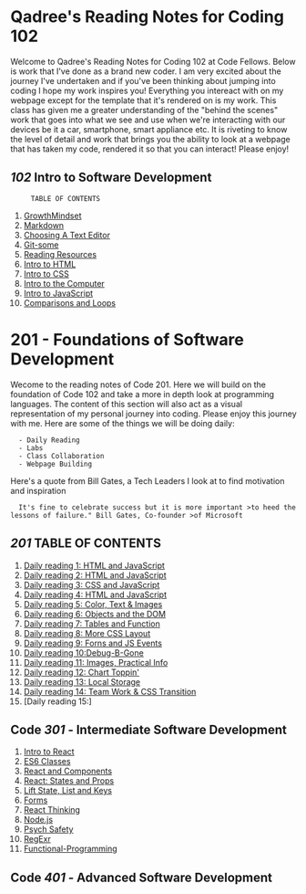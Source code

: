 # Qadree's Reading Notes for Coding 102

Welcome to Qadree's Reading Notes for Coding 102 at Code Fellows. Below is work that I've done as a brand new coder. I am very excited about the journey I've undertaken and if you've been thinking about jumping into coding I hope my work inspires you! Everything you intereact with on my webpage except for the template that it's rendered on is my work. This class has given me a greater understanding of the "behind the scenes" work that goes into what we see and use when we're interacting with our devices be it a car, smartphone, smart appliance etc. It is riveting to know the level of detail and work that brings you the ability to look at a webpage that has taken my code, rendered it so that you can interact! Please enjoy!


## *102* Intro to Software Development

         TABLE OF CONTENTS

   1. [GrowthMindset](/GrowthMindset.md)
   1. [Markdown](/markdown.md)
   1. [Choosing A Text Editor](/Choosing-text-editor.md)
   1. [Git-some](/Git-some.md)
   1. [Reading Resources](/Resources.md)
   1. [Intro to HTML](/html.md)
   1. [Intro to CSS](/css.md)
   1. [Intro to the Computer](/cpu.md)
   1. [Intro to JavaScript](/java.md)
   1. [Comparisons and Loops](/loop.md)
   

# 201 - Foundations of Software Development

Wecome to the reading notes of Code 201. Here we will build on the foundation of Code 102 and take a more in depth look at programming languages. The content of this section will also act as a visual representation of my personal journey into coding. Please enjoy this journey with me. Here are some of the things we will be doing daily:

      - Daily Reading
      - Labs
      - Class Collaboration
      - Webpage Building

Here's a quote from Bill Gates, a Tech Leaders I look at to find motivation and inspiration 

      It's fine to celebrate success but it is more important >to heed the lessons of failure." Bill Gates, Co-founder >of Microsoft

## *201*  TABLE OF CONTENTS

1. [Daily reading 1: HTML and JavaScript](/Class201Notes/class-01.md)
1. [Daily reading 2: HTML and JavaScript](/Class201Notes/class-02.md)
1. [Daily reading 3: CSS and JavaScript](/Class201Notes/class-03.md)
1. [Daily reading 4: HTML and JavaScript](/Class201Notes/class-04.md)
1. [Daily reading 5: Color, Text & Images](Class201Notes/class-05.md)
1. [Daily reading 6: Objects and the DOM](/Class201Notes/class-06.md)
1. [Daily reading 7: Tables and Function](/Class201Notes/class-07.md)
1. [Daily reading 8: More CSS Layout](/Class201Notes/class-08.md)
1. [Daily reading 9: Forns and JS Events](Class201Notes/class-09.md)
1. [Daily reading 10:Debug-B-Gone](/Class201Notes/class-10.md)
1. [Daily reading 11: Images, Practical Info](/Class201Notes/class-11.md)
1. [Daily reading 12: Chart Toppin'](/Class201Notes/class-12.md)
1. [Daily reading 13: Local Storage](/Class201Notes/class-13.md)
1. [Daily reading 14: Team Work & CSS Transition](/Class201Notes/class-14.md)
1. [Daily reading 15:]

## Code *301* - Intermediate Software Development

1. [Intro to React](/class01-intro-react.md)
2. [ES6 Classes](/ES6-classes-301.md)
3. [React and Components](/react-components-301.md)
4. [React: States and Props](/react-state-props.md)
5. [Lift State, List and Keys](/lift-state-list-keys.md)
6. [Forms](/forms.md)
7. [React Thinking](/thinking.md)
8. [Node.js](/node-js.md)
9. [Psych Safety](/psych-safety.md)
10. [RegExr](/super-agent-regex.md)
11. [Functional-Programming](/functional-programming.md)


## Code *401* - Advanced Software Development